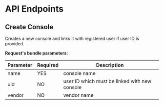 # API Endpoints

## Create Console

Creates a new console and links it with registered user if user ID is provided.

**Request's bundle parameters:**

Parameter  | Required | Description
-----------|----------|------------
name       | YES | console name
uid        | NO | user ID which must be linked with new console
vendor     | NO | vendor name

